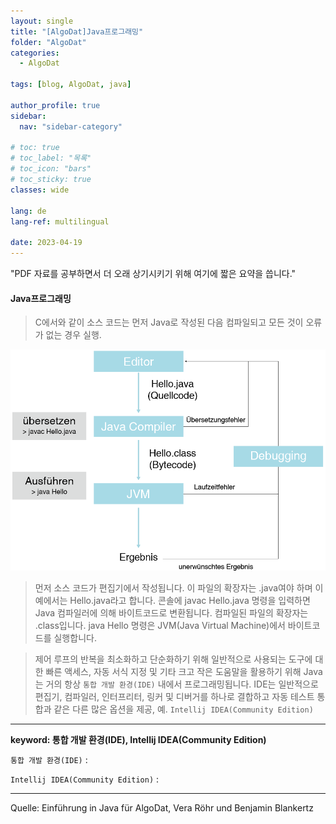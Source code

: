 ```yaml
---
layout: single
title: "[AlgoDat]Java프로그래밍"
folder: "AlgoDat"
categories:
  - AlgoDat

tags: [blog, AlgoDat, java]

author_profile: true
sidebar:
  nav: "sidebar-category"

# toc: true
# toc_label: "목록"
# toc_icon: "bars"
# toc_sticky: true
classes: wide

lang: de
lang-ref: multilingual

date: 2023-04-19
---
```


"PDF 자료를 공부하면서 더 오래 상기시키기 위해 여기에 짧은 요약을 씁니다."

#### Java프로그래밍

> C에서와 같이 소스 코드는 먼저 Java로 작성된 다음 컴파일되고 모든 것이 오류가 없는 경우 실행.

<img src="https://github.com/Sehoon1207/sehoon1207.github.io/blob/main/_posts/img/1.1_ablauf_des_Programmierens%20in%20Java.png?raw=true" >

> 먼저 소스 코드가 편집기에서 작성됩니다. 이 파일의 확장자는 .java여야 하며 이 예에서는 Hello.java라고 합니다. 콘솔에 javac Hello.java 명령을 입력하면 Java 컴파일러에 의해 바이트코드로 변환됩니다. 컴파일된 파일의 확장자는 .class입니다. java Hello 명령은 JVM(Java Virtual Machine)에서 바이트코드를 실행합니다.

> 제어 루프의 반복을 최소화하고 단순화하기 위해 일반적으로 사용되는 도구에 대한 빠른 액세스, 자동 서식 지정 및 기타 크고 작은 도움말을 활용하기 위해 Java는 거의 항상 `통합 개발 환경(IDE)` 내에서 프로그래밍됩니다.
> IDE는 일반적으로 편집기, 컴파일러, 인터프리터, 링커 및 디버거를 하나로 결합하고 자동 테스트 통합과 같은 다른 많은 옵션을 제공, 예. `Intellij IDEA(Community Edition)`

---

**keyword: 통합 개발 환경(IDE), Intellij IDEA(Community Edition)**

`통합 개발 환경(IDE)` :

`Intellij IDEA(Community Edition)` :

---

Quelle: Einführung in Java für AlgoDat, Vera Röhr und Benjamin Blankertz
